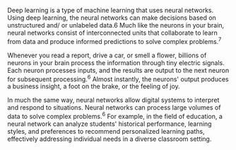 Deep learning is a type of machine learning that uses neural networks. Using deep learning, the neural networks can make decisions based on unstructured and/ or unlabeled data.6 Much like the neurons in your brain, neural networks consist of interconnected units that collaborate to learn from data and produce informed predictions to solve complex problems.<sup>7</sup>

Whenever you read a report, drive a car, or smell a flower, billions of neurons in your brain process the information through tiny electric signals. Each neuron processes inputs, and the results are output to the next neuron for subsequent processing.<sup>6</sup> Almost instantly, the neurons' output produces a business insight, a foot on the brake, or the feeling of joy.

In much the same way, neural networks allow digital systems to interpret and respond to situations. Neural networks can process large volumes of data to solve complex problems.<sup>6</sup> For example, in the field of education, a neural network can analyze students' historical performance, learning styles, and preferences to recommend personalized learning paths, effectively addressing individual needs in a diverse classroom setting.